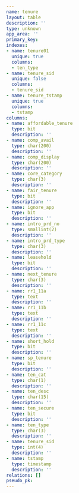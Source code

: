 ```yaml
---
name: tenure
layout: table
description: ''
type: unknown
app_area: ''
primary_key: 
indexes:
- name: tenure01
  unique: true
  columns:
  - ten_type
- name: tenure_sid
  unique: false
  columns:
  - tenure_sid
- name: tenure_tstamp
  unique: true
  columns:
  - tstamp
columns:
- name: affordable_tenure
  type: bit
  description: ''
- name: comp_avail
  type: char(200)
  description: ''
- name: comp_display
  type: char(200)
  description: ''
- name: core_category
  type: char(3)
  description: ''
- name: fair_tenure
  type: bit
  description: ''
- name: ignore_app
  type: bit
  description: ''
- name: intro_prd_no
  type: smallint(2)
  description: ''
- name: intro_prd_type
  type: char(3)
  description: ''
- name: leasehold
  type: bit
  description: ''
- name: next_tenure
  type: char(3)
  description: ''
- name: rr1_11a
  type: text
  description: ''
- name: rr1_11b
  type: text
  description: ''
- name: rr1_11c
  type: text
  description: ''
- name: short_hold
  type: bit
  description: ''
- name: sp_tenure
  type: bit
  description: ''
- name: ten_cat
  type: char(1)
  description: ''
- name: ten_desc
  type: char(15)
  description: ''
- name: ten_secure
  type: bit
  description: ''
- name: ten_type
  type: char(3)
  description: ''
- name: tenure_sid
  type: int(4)
  description: ''
- name: tstamp
  type: timestamp
  description: ''
relations: []
pseudo_pk: 
---
```


